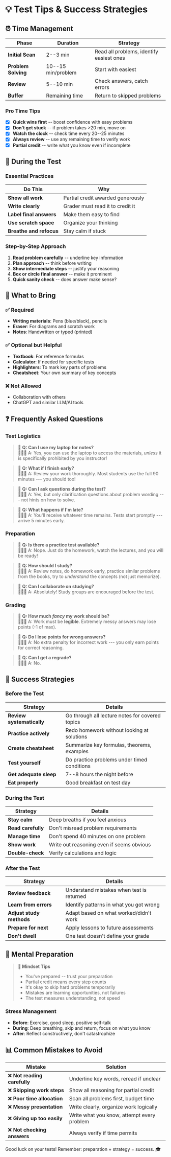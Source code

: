 # 💡 Test Tips & Success Strategies

## ⏰ Time Management

| Phase | Duration | Strategy |
|-------|----------|----------|
| **Initial Scan** | 2--3 min | Read all problems, identify easiest ones |
| **Problem Solving** | 10--15 min/problem | Start with easiest |
| **Review** | 5--10 min | Check answers, catch errors |
| **Buffer** | Remaining time | Return to skipped problems |

### Pro Time Tips

- [x] **Quick wins first** -- boost confidence with easy problems
- [x] **Don't get stuck** -- if problem takes >20 min, move on
- [x] **Watch the clock** -- check time every 20--25 minutes
- [x] **Always review** -- use any remaining time to verify work
- [x] **Partial credit** -- write what you know even if incomplete

## 📝 During the Test

### Essential Practices

| Do This | Why |
|---------|-----|
| **Show all work** | Partial credit awarded generously |
| **Write clearly** | Grader must read it to credit it |
| **Label final answers** | Make them easy to find |
| **Use scratch space** | Organize your thinking |
| **Breathe and refocus** | Stay calm if stuck |

### Step-by-Step Approach

1. **Read problem carefully** -- underline key information
2. **Plan approach** -- think before writing
3. **Show intermediate steps** -- justify your reasoning
4. **Box or circle final answer** -- make it prominent
5. **Quick sanity check** -- does answer make sense?

## 🎒 What to Bring

### ✅ Required

- **Writing materials**: Pens (blue/black), pencils
- **Eraser**: For diagrams and scratch work
- **Notes**: Handwritten or typed (printed)

### ✅ Optional but Helpful

- **Textbook**: For reference formulas
- **Calculator**: If needed for specific tests
- **Highlighters**: To mark key parts of problems
- **Cheatsheet**: Your own summary of key concepts

### ❌ Not Allowed

- Collaboration with others
- ChatGPT and similar LLM/AI tools

## ❓ Frequently Asked Questions

### Test Logistics

> 🦫 **Q: Can I use my laptop for notes?** \
> 👨🏻‍🏫 A: Yes, you can use the laptop to access the materials, _unless_ it is specifically prohibited by you instructor!

> 🦫 **Q: What if I finish early?** \
> 👨🏻‍🏫 A: Review your work thoroughly. Most students use the full 90 minutes --- you should too!

> 🦫 **Q: Can I ask questions during the test?** \
> 👨🏻‍🏫 A: Yes, but only clarification questions about problem wording --- not hints on how to solve.

> 🦫 **Q: What happens if I'm late?** \
> 👨🏻‍🏫 A: You'll receive whatever time remains. Tests start promptly --- arrive 5 minutes early.

### Preparation

> 🦫 **Q: Is there a practice test available?** \
> 👨🏻‍🏫 A: Nope. Just do the homework, watch the lectures, and you will be ready!

> 🦫 **Q: How should I study?** \
> 👨🏻‍🏫 A: Review notes, do homework early, practice similar problems from the books, try to _understand_ the concepts (not just memorize).

> 🦫 **Q: Can I collaborate on studying?** \
> 👨🏻‍🏫 A: Absolutely! Study groups are encouraged before the test.

### Grading

> 🦫 **Q: How much _fancy_ my work should be?** \
> 👨🏻‍🏫 A: Work must be **legible**. Extremely messy answers may lose points (-1 of max).

> 🦫 **Q: Do I lose points for wrong answers?** \
> 👨🏻‍🏫 A: No extra penalty for incorrect work --- you only earn points for correct reasoning.

> 🦫 **Q: Can I get a regrade?** \
> 👨🏻‍🏫 A: No.

## 🎯 Success Strategies

### Before the Test

| Strategy | Details |
|----------|---------|
| **Review systematically** | Go through all lecture notes for covered topics |
| **Practice actively** | Redo homework without looking at solutions |
| **Create cheatsheet** | Summarize key formulas, theorems, examples |
| **Test yourself** | Do practice problems under timed conditions |
| **Get adequate sleep** | 7--8 hours the night before |
| **Eat properly** | Good breakfast on test day |

### During the Test

| Strategy | Details |
|----------|---------|
| **Stay calm** | Deep breaths if you feel anxious |
| **Read carefully** | Don't misread problem requirements |
| **Manage time** | Don't spend 40 minutes on one problem |
| **Show work** | Write out reasoning even if seems obvious |
| **Double-check** | Verify calculations and logic |

### After the Test

| Strategy | Details |
|----------|---------|
| **Review feedback** | Understand mistakes when test is returned |
| **Learn from errors** | Identify patterns in what you got wrong |
| **Adjust study methods** | Adapt based on what worked/didn't work |
| **Prepare for next** | Apply lessons to future assessments |
| **Don't dwell** | One test doesn't define your grade |

## 🧠 Mental Preparation

> **💭 Mindset Tips**
>
> - You've prepared -- trust your preparation
> - Partial credit means every step counts
> - It's okay to skip hard problems temporarily
> - Mistakes are learning opportunities, not failures
> - The test measures understanding, not speed

### Stress Management

- **Before**: Exercise, good sleep, positive self-talk
- **During**: Deep breathing, skip and return, focus on what you know
- **After**: Reflect constructively, don't catastrophize

## 📊 Common Mistakes to Avoid

| Mistake | Solution |
|---------|----------|
| ❌ **Not reading carefully** | Underline key words, reread if unclear |
| ❌ **Skipping work steps** | Show all reasoning for partial credit |
| ❌ **Poor time allocation** | Scan all problems first, budget time |
| ❌ **Messy presentation** | Write clearly, organize work logically |
| ❌ **Giving up too easily** | Write what you know, attempt every problem |
| ❌ **Not checking answers** | Always verify if time permits |

Good luck on your tests! Remember: preparation + strategy = success. 🎓
